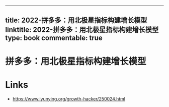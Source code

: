 
---
title: 2022-拼多多：用北极星指标构建增长模型
linktitle: 2022-拼多多：用北极星指标构建增长模型
type: book
commentable: true
---

# 拼多多：用北极星指标构建增长模型

# Links

- https://www.iyunying.org/growth-hacker/250024.html

    